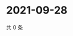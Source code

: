 # 2021-09-28

共 0 条

<!-- BEGIN WEIBO -->
<!-- 最后更新时间 Tue Sep 28 2021 16:13:16 GMT+0800 (China Standard Time) -->

<!-- END WEIBO -->
